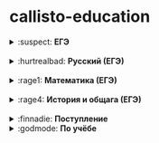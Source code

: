 # callisto-education


<details>
<summary> :suspect: <b>ЕГЭ</b></summary>

- [Старый банк заданий ФИПИ](http://ege.fipi.ru/os11/xmodules/qprint/index.php?proj) 

- [Новый банк заданий ФИПИ](https://fipi.ru/ege/otkrytyy-bank-zadaniy-ege)

- [Яндекс.Репетитор](https://yandex.ru/tutor/ege/)

- [РешуЕгэ](https://rus-ege.sdamgia.ru/)

- [Сайт ЕГЭ](http://www.ege.edu.ru/ru/)

</details>
<br> 

<details>
<summary> :hurtrealbad: <b>Русский (ЕГЭ)</b></summary>

- [Русский на 5](http://russkiy-na-5.ru/)

- [Отработка ударений](https://russianpy.marisehayashi.repl.run/)

</details>
<br>

<details>
<summary> :rage1: <b>Математика (ЕГЭ)</b></summary>

- [Подготовка к олимпам и ЕГЭ](https://mathus.ru/math/index.php#star)

- [Сайт Александра Ларина](http://alexlarin.net/)

- [Тесты от МИФИ](http://live.mephist.ru/show/tests)

</details>
<br>

<details>
<summary> :rage4: <b>История и общага (ЕГЭ)</b></summary>

- [Карточки](https://quizlet.com/anton_chubukov)

- [Обществознание онлайн](http://xn----7sbbbfrcoknutbddbdh1cu8l.xn--p1ai/)

- [Онлайн библиотека ист. источников МГУ](http://www.hist.msu.ru/ER/Etext/)

</details>
<br>

<details>
<summary> :finnadie: <b>Поступление</b></summary>

- [Учеба.ру](https://www.ucheba.ru/)

- [Вузопедия](https://vuzopedia.ru/)

- [Навигатор поступления](https://propostuplenie.ru/)

- [Поступай Правильно](https://abitur.cbias.ru/)

- [Поступи онлайн](https://postupi.online/)

- [Моёобразование](https://moeobrazovanie.ru/)

- [Табитуриент](https://tabiturient.ru/)

- [Мониторинг трудоустройства выпускников](http://vo.graduate.edu.ru/passport#/)

</details>

<details>
  
<summary> :godmode: <b>По учёбе</b></summary>

-[]()

</details>
<br>


